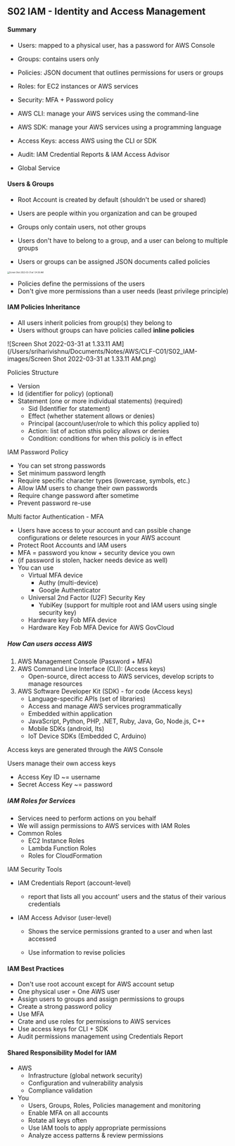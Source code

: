 ## S02 IAM - Identity and Access Management

#### Summary

- Users: mapped to a physical user, has a password for AWS Console
- Groups: contains users only
- Policies: JSON document that outlines permissions for users or groups
- Roles: for EC2 instances or AWS services
- Security: MFA + Password policy
- AWS CLI: manage your AWS services using the command-line
- AWS SDK: manage your AWS services using a programming language
- Access Keys: access AWS using the CLI or SDK
- Audit: IAM Credential Reports & IAM Access Advisor



- Global Service

#### Users & Groups

- Root Account is created by default (shouldn't be used or shared)

- Users are people within you organization and can be grouped
- Groups only contain users, not other groups
- Users don't have to belong to a group, and a user can belong to multiple groups



- Users or groups can be assigned JSON documents called policies

<img src="/Users/sriharivishnu/Documents/Notes/AWS/CLF-C01/S02_IAM-images/Screen Shot 2022-03-31 at 1.34.36 AM.png" alt="Screen Shot 2022-03-31 at 1.34.36 AM" style="zoom:30%;" />

- Policies define the permissions of the users
- Don't give more permissions than a user needs (least privilege principle)

#### IAM Policies Inheritance

- All users inherit policies from group(s) they belong to
- Users without groups can have policies called **inline policies**

![Screen Shot 2022-03-31 at 1.33.11 AM](/Users/sriharivishnu/Documents/Notes/AWS/CLF-C01/S02_IAM-images/Screen Shot 2022-03-31 at 1.33.11 AM.png)

Policies Structure

- Version
- Id (identifier for policy) (optional)
- Statement (one or more individual statements) (required)
  - Sid (Identifier for statement)
  - Effect (whether statement allows or denies) 
  - Principal (account/user/role to which this policy applied to)
  - Action: list of action sthis policy allows or denies
  - Condition: conditions for when this policiy is in effect



IAM Password Policy

- You can set strong passwords
- Set minimum password length
- Require specific character types (lowercase, symbols, etc.)
- Allow IAM users to change their own passwords
- Require change password after sometime
- Prevent password re-use



Multi factor Authentication - MFA

- Users have access to your account and can pssible change configurations or delete resources in your AWS account
- Protect Root Accounts and IAM users
- MFA = password you know + security device you own
- (if password is stolen, hacker needs device as well)
- You can use
  - Virtual MFA device
    - Authy (multi-device)
    - Google Authenticator
  - Universal 2nd Factor (U2F) Security Key
    - YubiKey (support for multiple root and IAM users using single security key)
  - Hardware key Fob MFA device
  - Hardware Key Fob MFA Device for AWS GovCloud



##### How Can users access AWS

1. AWS Management Console (Password + MFA)
2. AWS Command Line Interface (CLI): (Access keys)
   - Open-source, direct access to AWS services, develop scripts to manage resources
3. AWS Software Developer Kit (SDK) - for code (Access keys)
   - Language-specific APIs (set of libraries)
   - Access and manage AWS services programmatically
   - Embedded within application
   - JavaScript, Python, PHP, .NET, Ruby, Java, Go, Node.js, C++
   - Mobile SDKs (android, Its)
   - IoT Device SDKs (Embedded C, Arduino)

Access keys are generated through the AWS Console

Users manage their own access keys

- Access Key ID ~= username
- Secret Access Key ~= password



##### IAM Roles for Services

- Services need to perform actions on you behalf
- We will assign permissions to AWS services with IAM Roles
- Common Roles
  - EC2 Instance Roles
  - Lambda Function Roles
  - Roles for CloudFormation



IAM Security Tools

- IAM Credentials Report (account-level)

  - report that lists all you account' users and the status of their various credentials

- IAM Access Advisor (user-level)

  - Shows the service permissions granted to a user and when last accessed

  - Use information to revise policies

    

#### IAM Best Practices

- Don't use root account except for AWS account setup
- One physical user = One AWS user
- Assign users to groups and assign permissions to groups
- Create a strong password policy
- Use MFA
- Crate and use roles for permissions to AWS services
- Use access keys for CLI + SDK
- Audit permissions management using Credentials Report



#### Shared Responsibility Model for IAM

- AWS
  - Infrastructure (global network security)
  - Configuration and vulnerability analysis
  - Compliance validation
- You
  - Users, Groups, Roles, Policies management and monitoring
  - Enable MFA on all accounts
  - Rotate all keys often
  - Use IAM tools to apply appropriate permissions
  - Analyze access patterns & review permissions







